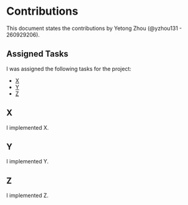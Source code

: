 # Contributions

This document states the contributions by Yetong Zhou (@yzhou131 - 260929206).

## Assigned Tasks

I was assigned the following tasks for the project:

- [X](#x)
- [Y](#y)
- [Z](#z)

## X

I implemented X.

## Y

I implemented Y.

## Z

I implemented Z.